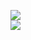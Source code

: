 [![](https://img.shields.io/badge/Made%20With-Github%20Spray-lightgrey.svg?style=for-the-badge&logo=github)](https://github.com/Annihil/github-spray#5555)  
[![](https://i.imgur.com/2DrTn0Z.gif)](https://github.com/Annihil/github-spray)